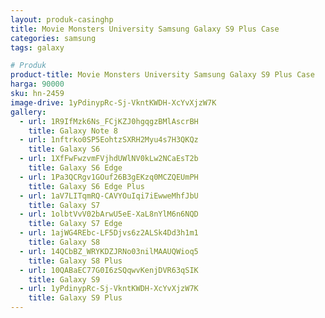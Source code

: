 ```yaml
---
layout: produk-casinghp
title: Movie Monsters University Samsung Galaxy S9 Plus Case
categories: samsung
tags: galaxy

# Produk
product-title: Movie Monsters University Samsung Galaxy S9 Plus Case
harga: 90000
sku: hn-2459
image-drive: 1yPdinypRc-Sj-VkntKWDH-XcYvXjzW7K
gallery:
  - url: 1R9IfMzk6Ns_FCjKZJ0hgqgzBMlAscrBH
    title: Galaxy Note 8
  - url: 1nftrko0SP5EohtzSXRH2Myu4s7H3QKQz
    title: Galaxy S6
  - url: 1XfFwFwzvmFVjhdUWlNV0kLw2NCaEsT2b
    title: Galaxy S6 Edge
  - url: 1Pa3QCRgv1GOuf26B3gEKzq0MCZQEUmPH
    title: Galaxy S6 Edge Plus
  - url: 1aV7LITqmRQ-CAVYOuIqi7iEwweMhfJbU
    title: Galaxy S7
  - url: 1olbtVvV02bArwU5eE-XaL8nYlM6n6NQD
    title: Galaxy S7 Edge
  - url: 1ajWG4REbc-LF5Djvs6z2ALSk4Dd3h1m1
    title: Galaxy S8
  - url: 14QCbBZ_WRYKDZJRNo03nilMAAUQWioq5
    title: Galaxy S8 Plus
  - url: 10QABaEC77G0I6zSQqwvKenjDVR63qSIK
    title: Galaxy S9
  - url: 1yPdinypRc-Sj-VkntKWDH-XcYvXjzW7K
    title: Galaxy S9 Plus
---
```

